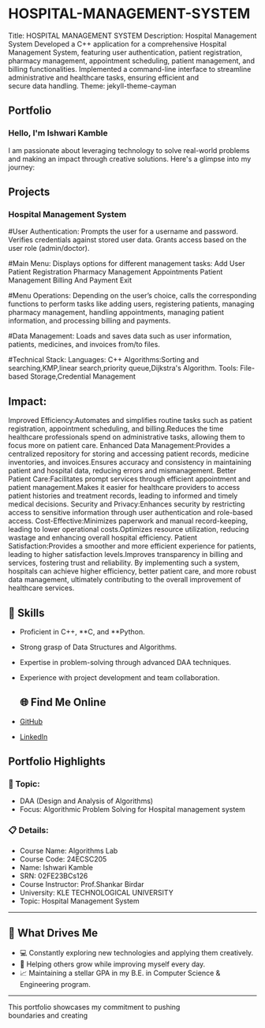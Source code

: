 # HOSPITAL-MANAGEMENT-SYSTEM
Title: HOSPITAL MANAGEMENT SYSTEM
Description: Hospital Management System Developed a C++ application for a comprehensive Hospital Management System, featuring user authentication, patient registration, pharmacy management, appointment scheduling, patient management, and billing functionalities. Implemented a command-line interface to streamline administrative and healthcare tasks, ensuring efficient and secure data handling.
Theme: jekyll-theme-cayman


## Portfolio

### Hello, I'm Ishwari Kamble 

I am passionate about leveraging technology to solve real-world problems and making an impact through creative solutions. 
Here's a glimpse into my journey:  


## Projects

### Hospital Management System

#User Authentication:
Prompts the user for a username and password.
Verifies credentials against stored user data.
Grants access based on the user role (admin/doctor).

#Main Menu:
Displays options for different management tasks:
Add User
Patient Registration
Pharmacy Management
Appointments
Patient Management
Billing And Payment
Exit

#Menu Operations:
Depending on the user’s choice, calls the corresponding functions to perform tasks like adding users, registering patients, managing pharmacy management, handling appointments, managing patient information, and processing billing and payments.

#Data Management:
Loads and saves data such as user information, patients, medicines, and invoices from/to files.

#Technical Stack: 
Languages: C++
Algorithms:Sorting and searching,KMP,linear search,priority queue,Dijkstra's Algorithm.
Tools: File-based Storage,Credential Management

## Impact:
Improved Efficiency:Automates and simplifies routine tasks such as patient registration, appointment scheduling, and billing.Reduces the time healthcare professionals spend on administrative tasks, allowing them to focus more on patient care.
Enhanced Data Management:Provides a centralized repository for storing and accessing patient records, medicine inventories, and invoices.Ensures accuracy and consistency in maintaining patient and hospital data, reducing errors and mismanagement.
Better Patient Care:Facilitates prompt services through efficient appointment and patient management.Makes it easier for healthcare providers to access patient histories and treatment records, leading to informed and timely medical decisions.
Security and Privacy:Enhances security by restricting access to sensitive information through user authentication and role-based access.
Cost-Effective:Minimizes paperwork and manual record-keeping, leading to lower operational costs.Optimizes resource utilization, reducing wastage and enhancing overall hospital efficiency.
Patient Satisfaction:Provides a smoother and more efficient experience for patients, leading to higher satisfaction levels.Improves transparency in billing and services, fostering trust and reliability.
By implementing such a system, hospitals can achieve higher efficiency, better patient care, and more robust data management, ultimately contributing to the overall improvement of healthcare services.

## 🚀 Skills  

- Proficient in C++, **C, and **Python.  
- Strong grasp of Data Structures and Algorithms.  
- Expertise in problem-solving through advanced DAA techniques.  
- Experience with project development and team collaboration.

  ## 🌐 Find Me Online

- [GitHub](https://ishwarikamble2004.github.io/HOSPITAL-MANAGEMENT-SYSTEM/)
- [LinkedIn](https://www.linkedin.com/in/ishwari-kamble-3196122a8)

## Portfolio Highlights

### 🎯 Topic: 

- DAA (Design and Analysis of Algorithms)  
- Focus: Algorithmic Problem Solving for Hospital management system  

### 📋 Details:

- Course Name: Algorithms Lab 
- Course Code: 24ECSC205  
- Name: Ishwari Kamble 
- SRN: 02FE23BCs126  
- Course Instructor: Prof.Shankar Birdar   
- University: KLE TECHNOLOGICAL UNIVERSITY
- Topic: Hospital Management System

---

## 🎨 What Drives Me  
- 💻 Constantly exploring new technologies and applying them creatively.  
- 🤝 Helping others grow while improving myself every day.  
- 📈 Maintaining a stellar GPA in my B.E. in Computer Science & Engineering program.  

---
This portfolio showcases my commitment to pushing boundaries and creating
